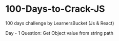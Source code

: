 # 100-Days-to-Crack-JS
100 days challenge by LearnersBucket (Js &amp; React)

Day - 1
Question: Get Object value from string path
